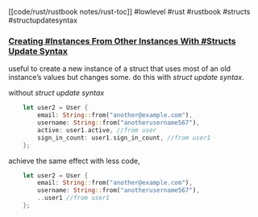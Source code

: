 [[code/rust/rustbook notes/rust-toc]]
#lowlevel #rust #rustbook #structs #structupdatesyntax

### [Creating #Instances From Other Instances With #Structs Update Syntax](https://doc.rust-lang.org/book/ch05-01-defining-structs.html#creating-instances-from-other-instances-with-struct-update-syntax)

useful to create a new instance of a struct that uses most of an old instance’s values but changes some. do this with _struct update syntax_.  

without *struct update syntax*
```rust
    let user2 = User {
        email: String::from("another@example.com"),
        username: String::from("anotherusername567"),
        active: user1.active, //from user
        sign_in_count: user1.sign_in_count, //from user1
    };
```

achieve the same effect with less code,
```rust
    let user2 = User {
        email: String::from("another@example.com"),
        username: String::from("anotherusername567"),
        ..user1 //from user1
    };
```

